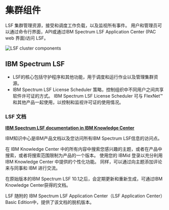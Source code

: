 # 集群组件

LSF 集群管理资源，接受和调度工作负载，以及监视所有事件。  用户和管理员可以通过命令行界面，API或通过IBM Spectrum LSF Application Center (PAC web 界面)访问 LSF。

![LSF cluster components](https://www.ibm.com/support/knowledgecenter/SSWRJV_10.1.0/lsf_foundations/lsf_cluster_components.png)

## IBM Spectrum LSF

- LSF的核心包括守护程序和其他功能，用于调度和运行作业以及管理集群资源。
- IBM Spectrum LSF License Scheduler 策略，控制组织中不同用户之间共享软件许可证的方式。 IBM Spectrum LSF License Scheduler 可与 FlexNet™ 和其他产品一起使用，以控制和监视许可证的使用情况。



### **LSF 文档**

**[IBM Spectrum LSF documentation in IBM Knowledge Center](https://www.ibm.com/support/knowledgecenter/SSWRJV_10.1.0/lsf_foundations/lsf_kc_overview.html?view=kc)**

IBM知识中心是IBM产品文档以及您访问所有IBM Spectrum LSF信息的访问点。

在 IBM Knowledge Center 中的所有内容中搜索您感兴趣的主题，或者在产品中搜索，或者将搜索范围限制为产品的一个版本。 使用您的 IBMid 登录以充分利用 IBM Knowledge Center 中提供的个性化功能。 同样，可以通过向主题添加评论来与同事和 IBM 进行交流。

在原始版本的IBM Spectrum LSF 10.1之后，会定期更新和重新生成，可通过IBM Knowledge Center获得的文档。

LSF 随附的 IBM Spectrum LSF Application Center（LSF Application Center）Basic Edition中，提供了该文档的脱机版本。